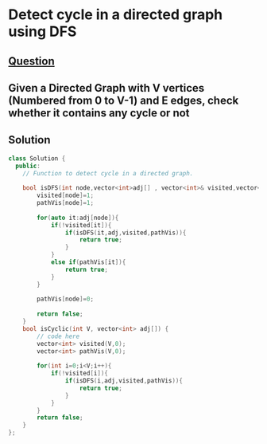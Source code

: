 
# Detect cycle in a directed graph using DFS

## [Question]([https://practice.geeksforgeeks.org/problems/bfs-traversal-of-graph/1](https://practice.geeksforgeeks.org/problems/detect-cycle-in-a-directed-graph/1))
Given a Directed Graph with V vertices (Numbered from 0 to V-1) and E edges, check whether it contains any cycle or not
---

## Solution

```cpp
class Solution {
  public:
    // Function to detect cycle in a directed graph.
    
    bool isDFS(int node,vector<int>adj[] , vector<int>& visited,vector<int> &pathVis){
        visited[node]=1;
        pathVis[node]=1;
        
        for(auto it:adj[node]){
            if(!visited[it]){
                if(isDFS(it,adj,visited,pathVis)){
                    return true;
                }
            }
            else if(pathVis[it]){
                return true;
            }
        }
        
        pathVis[node]=0;
        
        return false;
    }
    bool isCyclic(int V, vector<int> adj[]) {
        // code here
        vector<int> visited(V,0);
        vector<int> pathVis(V,0);
        
        for(int i=0;i<V;i++){
            if(!visited[i]){
                if(isDFS(i,adj,visited,pathVis)){
                    return true;
                }
            }
        }
        return false;
    }
};

